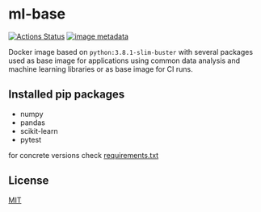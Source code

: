 # ml-base
[![Actions Status](https://github.com/kamko/ml-base/workflows/Docker%20image%20build/badge.svg)](https://github.com/kamko/ml-base/actions "docker build status badge")
[![image metadata](https://images.microbadger.com/badges/image/kamko/ml-base.svg)](https://microbadger.com/images/kamko/ml-base "kamko/ml-base image metadata")

Docker image based on `python:3.8.1-slim-buster` with several packages used as base image for applications using common data analysis and machine learning libraries or as base image for CI runs.

## Installed pip packages

- numpy
- pandas
- scikit-learn
- pytest

for concrete versions check [requirements.txt](requirements.txt)

## License
[MIT](LICENSE)
